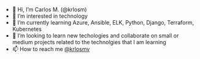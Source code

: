 - 👋 Hi, I’m Carlos M. (@krlosm)
- 👀 I’m interested in technology
- 🌱 I’m currently learning Azure, Ansible, ELK, Python, Django, Terraform, Kubernetes
- 💞️ I’m looking to learn new techologies and collaborate on small or medium projects related to the technolgies that I am learning
- 📫 How to reach me [@krlosmv](https://twitter.com/krlosmv)

<!---
krlosm/krlosm is a ✨ special ✨ repository because its `README.md` (this file) appears on your GitHub profile.
You can click the Preview link to take a look at your changes.
--->
